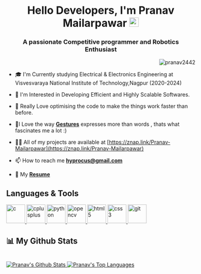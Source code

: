 





<div align="center">
   <h1>Hello Developers, I'm Pranav Mailarpawar</a> <img src="https://media.giphy.com/media/hvRJCLFzcasrR4ia7z/giphy.gif" width="25px"> </h1>
   
   
    
</div>
<p>

<h3 align="center">A passionate Competitive programmer and Robotics Enthusiast</h3>
</p>
<p >

<p align="right"> <img src="https://komarev.com/ghpvc/?username=pranav2442&label=Profile%20views&color=0e75b6&style=flat" alt="pranav2442" /> 

</p>


  

- 🎓 I'm Currently studying Electrical & Electronics Engineering at Visvesvaraya National Institute of Technology,Nagpur (2020-2024)

- 🧠 I'm Interested in Developing Efficient and Highly Scalable Softwares.

- 🦄  Really Love optimising the code to make the things work faster than before.

- 🤖I Love the way [**Gestures**](https://drive.google.com/drive/folders/1QDZ3Uw8NmMTgYlvVCkK7GPXUjpdOpNBh?usp=sharing) expresses more than words , thats what fascinates me a lot :)  

- 👨‍💻 All of my projects are available at [https://znap.link/Pranav-Mailarpawar](https://znap.link/Pranav-Mailarpawar)

- 📫 How to reach me **hyprocus@gmail.com**

- 🧾 My [**Resume**](https://drive.google.com/file/d/14EmHI9GoJTD7PnPpX5PwWUhOdviPo0Tr/view?usp=sharing) 


<!-- <img align="right" alt="GIF" src="https://imgur.com/8dAcTUW.gif" width="500" height="320" /> -->
## Languages & Tools
<div>

<p align="Left"> 
<a href="https://www.cprogramming.com/" target="_blank"> <img src="https://imgur.com/nwYY4iT.png" alt="c" width="50" height="50"/> </a> 
  <a href="https://www.w3schools.com/cpp/" target="_blank"> <img src="https://imgur.com/Zdk38yK.png" alt="cplusplus" width="50" height="50"/> </a>
 <a href="https://www.python.org" target="_blank"> <img src="https://imgur.com/uxs3ASl.png" alt="python" width="50" height="50"/> </a> 
  <a href="https://opencv.org/" target="_blank"> <img src="https://www.vectorlogo.zone/logos/opencv/opencv-icon.svg" alt="opencv" width="50" height="50"/> </a>
 <a href="https://www.w3.org/html/" target="_blank"> <img src="https://imgur.com/8ZPkJqR.png" alt="html5" width="50" height="50"/> </a> 
   <a href="https://www.w3schools.com/css/" target="_blank"> <img src="https://imgur.com/Hj0TmQk.png" alt="css3" width="50" height="50"/> </a> <a href="https://git-scm.com/" target="_blank"> <img src="https://imgur.com/Hw0YZaZ.png" alt="git" width="50" height="50"/> </a>

</div>





## 📊 My Github Stats

  <br/>
<a href="https://github.com/Pranav2442/github-readme-stats" ><img alt="Pranav's Github Stats" src="https://github-readme-stats.vercel.app/api?username=Pranav2442&show_icons=true&count_private=true&theme=react&hide_border=true&bg_color=0D1117" />
  </a>
<a href="https://github.com/Pranav2442/github-readme-stats"><img alt="Pranav's Top Languages" src="https://github-readme-stats.vercel.app/api/top-langs/?username=Pranav2442&langs_count=8&count_private=true&layout=compact&theme=react&hide_border=true&bg_color=0D1117" />
   </a>
  <br/>
  


<!-- <a href="https://github.com/Pranav2442/github-readme-activity-graph"><img alt="Pranav's Activity Graph" src="https://activity-graph.herokuapp.com/graph?username=Pranav2442&bg_color=0D1117&color=5BCDEC&line=5BCDEC&point=FFFFFF&hide_border=true" /></a>
 -->


<!-- <div align="center">
   
 

![snake gif](https://github.com/Pranav2442/Pranav2442/blob/output/github-contribution-grid-snake.svg)
</div >
 -->







